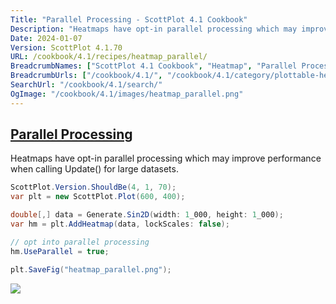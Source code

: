 ```yaml
---
Title: "Parallel Processing - ScottPlot 4.1 Cookbook"
Description: "Heatmaps have opt-in parallel processing which may improve performance when calling Update() for large datasets."
Date: 2024-01-07
Version: ScottPlot 4.1.70
URL: /cookbook/4.1/recipes/heatmap_parallel/
BreadcrumbNames: ["ScottPlot 4.1 Cookbook", "Heatmap", "Parallel Processing"]
BreadcrumbUrls: ["/cookbook/4.1/", "/cookbook/4.1/category/plottable-heatmap", "/cookbook/4.1/recipes/heatmap_parallel/"]
SearchUrl: "/cookbook/4.1/search/"
OgImage: "/cookbook/4.1/images/heatmap_parallel.png"
---
```


<h2><a id='parallel-processing' href='/cookbook/4.1/recipes/heatmap_parallel/'>Parallel Processing</a></h2>

Heatmaps have opt-in parallel processing which may improve performance when calling Update() for large datasets.

```cs
ScottPlot.Version.ShouldBe(4, 1, 70);
var plt = new ScottPlot.Plot(600, 400);

double[,] data = Generate.Sin2D(width: 1_000, height: 1_000);
var hm = plt.AddHeatmap(data, lockScales: false);

// opt into parallel processing
hm.UseParallel = true;

plt.SaveFig("heatmap_parallel.png");
```

<img src='../../images/heatmap_parallel.png' class='d-block mx-auto my-5' />


